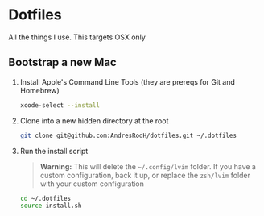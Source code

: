 # Dotfiles

All the things I use. This targets OSX only

## Bootstrap a new Mac

1. Install Apple's Command Line Tools (they are prereqs for Git and Homebrew)

   ```sh
   xcode-select --install
   ```

2. Clone into a new hidden directory at the root

   ```sh
   git clone git@github.com:AndresRodH/dotfiles.git ~/.dotfiles
   ```

3. Run the install script

   > **Warning:** This will delete the `~/.config/lvim` folder. If you have a custom configuration, back it up, or replace the `zsh/lvim` folder with your custom configuration

   ```sh
   cd ~/.dotfiles
   source install.sh
   ```
